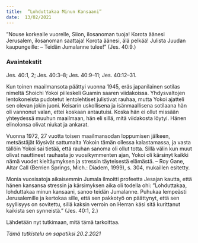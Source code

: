 ```yaml
---
title:  ”Lohduttakaa Minun Kansaani”
date:  13/02/2021
---
```


”Nouse korkealle vuorelle, Siion, ilosanoman tuoja! Korota äänesi Jerusalem, ilosanoman saattaja! Korota äänesi, älä pelkää! Julista Juudan kaupungeille: – Teidän Jumalanne tulee!” (Jes. 40:9.)

### Avaintekstit
Jes. 40:1, 2;  Jes. 40:3–8;  Jes. 40:9–11;  Jes. 40:12–31.

Kun toinen maailmansota päättyi vuonna 1945, eräs japanilainen sotilas nimeltä Shoichi Yokoi piileskeli Guamin saaren viidakoissa. Yhdysvaltojen lentokoneista pudotetut lentolehtiset julistivat rauhaa, mutta Yokoi ajatteli sen olevan jokin juoni. Keisarin uskollisena ja isänmaallisena sotilaana hän oli vannonut valan, ettei koskaan antautuisi. Koska hän ei ollut missään yhteydessä muuhun maailmaan, hän eli sillä, mitä viidakosta löytyi. Hänen elinolonsa olivat niukat ja ankarat.

Vuonna 1972, 27 vuotta toisen maailmansodan loppumisen jälkeen, metsästäjät löysivät sattumalta Yokoin tämän ollessa kalastamassa, ja vasta tällöin Yokoi sai tietää, että rauhan sanoma oli ollut totta. Sillä välin kun muut olivat nauttineet rauhasta jo vuosikymmenten ajan, Yokoi oli kärsinyt kaikki nämä vuodet kieltäymyksen ja stressin täyteisestä elämästä. – Roy Gane, Altar Call (Berrien Springs, Mich.: Diadem, 1999), s. 304, mukaillen esitetty.

Monia vuosisatoja aikaisemmin Jumala ilmoitti profeetta Jesajan kautta, että hänen kansansa stressin ja kärsimyksen aika oli todella ohi: ”Lohduttakaa, lohduttakaa minun kansaani, sanoo teidän Jumalanne. Puhukaa lempeästi Jerusalemille ja kertokaa sille, että sen pakkotyö on päättynyt, että sen syyllisyys on sovitettu, sillä kaksin verroin on Herran käsi sitä kurittanut kaikista sen synneistä.” (Jes. 40:1, 2.)

Lähdetään nyt tutkimaan, mitä tämä tarkoittaa.

_Tämä tutkistelu on sapatiksi 20.2.2021_